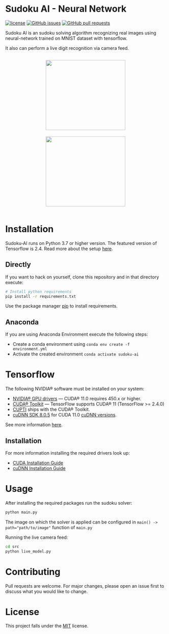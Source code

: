 # Sudoku AI - Neural Network

[![license](https://img.shields.io/pypi/l/ansicolortags.svg)]()
[![GitHub issues](https://img.shields.io/github/issues/paul-buechner/sudoku-ai)]()
[![GitHub pull requests](https://img.shields.io/github/issues-pr/paul-buechner/sudoku-ai)]()

Sudoku AI is an sudoku solving algorithm recognizing real images using neural-network trained on MNIST dataset with tensorflow.

It also can perform a live digit recognition via camera feed.

<div align="center" style="padding:5px;">
<img src="https://media.giphy.com/media/ASAPIID1mWIUABjMYB/giphy.gif" style="margin: 10px;" width="250" height="220"/>
<img src="https://media.giphy.com/media/nOuBaamMmtVH2E60op/giphy.gif" style="margin: 10px;" width="250" height="220"/>
</div>

# Installation

Sudoku-AI runs on Python 3.7 or higher version. The featured version of Tensorflow is 2.4. Read more about the setup [here](#Tensorflow).

## Directly

If you want to hack on yourself, clone this repository and in that directory execute:

```bash
# Install python requirements
pip install -r requirements.txt
```

Use the package manager [pip](https://pip.pypa.io/en/stable/) to install requirements.

## Anaconda

If you are using Anaconda Environment execute the following steps:

- Create a conda environment using `conda env create -f environment.yml`
- Activate the created environment `conda activate sudoku-ai`

# Tensorflow

The following NVIDIA® software must be installed on your system:

- [NVIDIA® GPU drivers](https://www.nvidia.com/download/index.aspx?lang=en-us) — CUDA® 11.0 requires 450.x or higher.
- [CUDA® Toolkit](https://developer.nvidia.com/cuda-11.0-download-archive) — TensorFlow supports CUDA® 11 (TensorFlow >= 2.4.0)
- [CUPTI](https://docs.nvidia.com/cuda/cupti/) ships with the CUDA® Toolkit.
- [cuDNN SDK 8.0.5](https://developer.nvidia.com/rdp/cudnn-archive#a-collapse805-110) for CUDA 11.0 [cuDNN versions](https://developer.nvidia.com/rdp/cudnn-archive).

See more information [here](https://www.tensorflow.org/install/gpu).

## Installation

For more information installing the required drivers look up:

- [CUDA Installation Guide](https://docs.nvidia.com/cuda/cuda-installation-guide-microsoft-windows/)
- [cuDNN Installation Guide](https://docs.nvidia.com/deeplearning/cudnn/install-guide/index.html#install-windows)

# Usage

After installing the required packages run the sudoku solver:

```bash
python main.py
```

The image on which the solver is applied can be configured in `main() -> path="path/to/image"` function of `main.py`

Running the live camera feed:

```bash
cd src
python live_model.py
```

# Contributing

Pull requests are welcome. For major changes, please open an issue first to discuss what you would like to change.

# License

This project falls under the [MIT](https://choosealicense.com/licenses/mit/) license.
